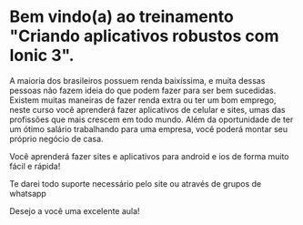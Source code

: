 # Bem vindo(a) ao treinamento "Criando aplicativos robustos com Ionic 3". 

A maioria dos brasileiros possuem renda baixíssima, e muita dessas pessoas não fazem ideia do que podem fazer para ser bem sucedidas.
Existem muitas maneiras de fazer renda extra ou ter um bom emprego, neste curso você aprenderá fazer aplicativos de celular e sites, umas das profissões que mais crescem em todo mundo.
Além da oportunidade de ter um ótimo salário trabalhando para uma empresa, você poderá montar seu próprio negócio de casa.

Você aprenderá fazer sites e aplicativos para android e ios de forma muito fácil e rápida!

Te darei todo suporte necessário pelo site ou através de grupos de whatsapp

Desejo a você uma excelente aula!

